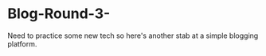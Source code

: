 Blog-Round-3-
=============

Need to practice some new tech so here's another stab at a simple blogging platform.
